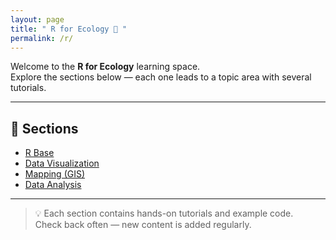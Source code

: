 ```yaml
---
layout: page
title: " R for Ecology 🌿 "
permalink: /r/
---
```

Welcome to the **R for Ecology** learning space.  
Explore the sections below — each one leads to a topic area with several tutorials.

---

## 📂 Sections

- [R Base](/r/01_r-base/)
- [Data Visualization](/r/02_data-visualization/)
- [Mapping (GIS)](/r/03_mapping/)
- [Data Analysis](/r/04_data-analysis/)

---

> 💡 Each section contains hands-on tutorials and example code.  
> Check back often — new content is added regularly.
